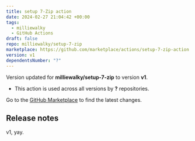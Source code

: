 ```yaml
---
title: setup 7-Zip action
date: 2024-02-27 21:04:42 +00:00
tags:
  - milliewalky
  - GitHub Actions
draft: false
repo: milliewalky/setup-7-zip
marketplace: https://github.com/marketplace/actions/setup-7-zip-action
version: v1
dependentsNumber: "?"
---
```



Version updated for **milliewalky/setup-7-zip** to version **v1**.
- This action is used across all versions by **?** repositories.

Go to the [GitHub Marketplace](https://github.com/marketplace/actions/setup-7-zip-action) to find the latest changes.

## Release notes

v1, yay.
